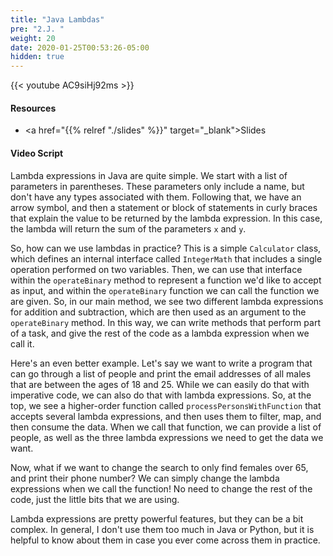 ```yaml
---
title: "Java Lambdas"
pre: "2.J. "
weight: 20
date: 2020-01-25T00:53:26-05:00
hidden: true
---
```


{{< youtube AC9siHj92ms   >}}

#### Resources

* <a href="{{% relref "./slides" %}}" target="_blank">Slides</a>
#### Video Script

Lambda expressions in Java are quite simple. We start with a list of parameters in parentheses. These parameters only include a name, but don't have any types associated with them. Following that, we have an arrow symbol, and then a statement or block of statements in curly braces that explain the value to be returned by the lambda expression. In this case, the lambda will return the sum of the parameters `x` and `y`.

So, how can we use lambdas in practice? This is a simple `Calculator` class, which defines an internal interface called `IntegerMath` that includes a single operation performed on two variables. Then, we can use that interface within the `operateBinary` method to represent a function we'd like to accept as input, and within the `operateBinary` function we can call the function we are given. So, in our main method, we see two different lambda expressions for addition and subtraction, which are then used as an argument to the `operateBinary` method. In this way, we can write methods that perform part of a task, and give the rest of the code as a lambda expression when we call it.

Here's an even better example. Let's say we want to write a program that can go through a list of people and print the email addresses of all males that are between the ages of 18 and 25. While we can easily do that with imperative code, we can also do that with lambda expressions. So, at the top, we see a higher-order function called `processPersonsWithFunction` that accepts several lambda expressions, and then uses them to filter, map, and then consume the data. When we call that function, we can provide a list of people, as well as the three lambda expressions we need to get the data we want. 

Now, what if we want to change the search to only find females over 65, and print their phone number? We can simply change the lambda expressions when we call the function! No need to change the rest of the code, just the little bits that we are using. 

Lambda expressions are pretty powerful features, but they can be a bit complex. In general, I don't use them too much in Java or Python, but it is helpful to know about them in case you ever come across them in practice. 